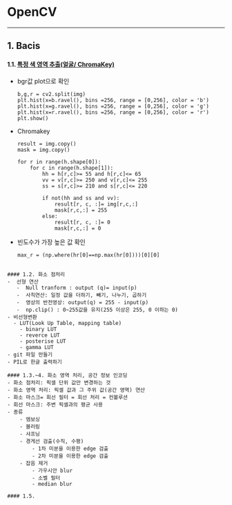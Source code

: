 # OpenCV

---

## 1. Bacis

#### 1.1. [특정 색 영역  추출(얼굴/ ChromaKey)](https://github.com/shiney5213/SamsungMultiCampus/blob/master/OPENCV/200106_day1_OpenCV%EA%B8%B0%EC%B4%88%2C%ED%81%AC%EB%A1%9C%EB%A7%88%ED%82%A4.ipynb)

- bgr값 plot으로 확인

  ```
  b,g,r = cv2.split(img)
  plt.hist(x=b.ravel(), bins =256, range = [0,256], color = 'b')
  plt.hist(x=g.ravel(), bins =256, range = [0,256], color = 'g')
  plt.hist(x=r.ravel(), bins =256, range = [0,256], color = 'r')
  plt.show()
  ```

- Chromakey

  ```
  result = img.copy()
  mask = img.copy()
  
  for r in range(h.shape[0]):
      for c in range(h.shape[1]):
          hh = h[r,c]>= 55 and h[r,c]<= 65
          vv = v[r,c]>= 250 and v[r,c]<= 255
          ss = s[r,c]>= 210 and s[r,c]<= 220
  
          if not(hh and ss and vv):
              result[r, c, :]= img[r,c,:]
              mask[r,c,:] = 255
          else:
              result[r, c, :]= 0
              mask[r,c,:] = 0
  ```

 - 빈도수가 가장 높은 값 확인

   ``` 
   max_r = (np.where(hr[0]==np.max(hr[0])))[0][0]
   ```
```

#### 1.2. 화소 점처리
-  선형 연산
   -  Null tranform : output (q)= input(p)
   -  사칙연산: 일정 값을 더하기, 빼기, 나누기, 곱하기
   -  영상의 반전영상: output(q) = 255 - input(p)
   -  np.clip() : 0~255값을 유지(255 이상은 255, 0 이하는 0)
- 비선형변환
  - LUT(Look Up Table, mapping table)
    - binary LUT
    - reverce LUT
    - posterise LUT
    - gamma LUT
- git 파일 만들기
- PIL로 한글 출력하기

#### 1.3.~4. 화소 영역 처리, 공간 정보 인코딩
- 화소 점처리: 픽셀 단위 값만 변경하는 것
- 화소 영역 처리: 픽셀 값과 그 주위 값(공간 영역) 연산
- 화소 마스크= 회선 필터 = 회선 처리 = 컨볼루션
- 회선 마스크: 주변 픽셀과의 평균 사용 
- 종류
	- 엠보싱
	- 블러링
	- 샤프닝
	- 경게선 검출(수직, 수평)
		- 1차 미분을 이용한 edge 검출
		- 2차 미분을 이용한 edge 검출
	- 잡음 제거
		- 가우시안 blur
		- 소벨 필터
		- median blur
	
#### 1.5. 
```